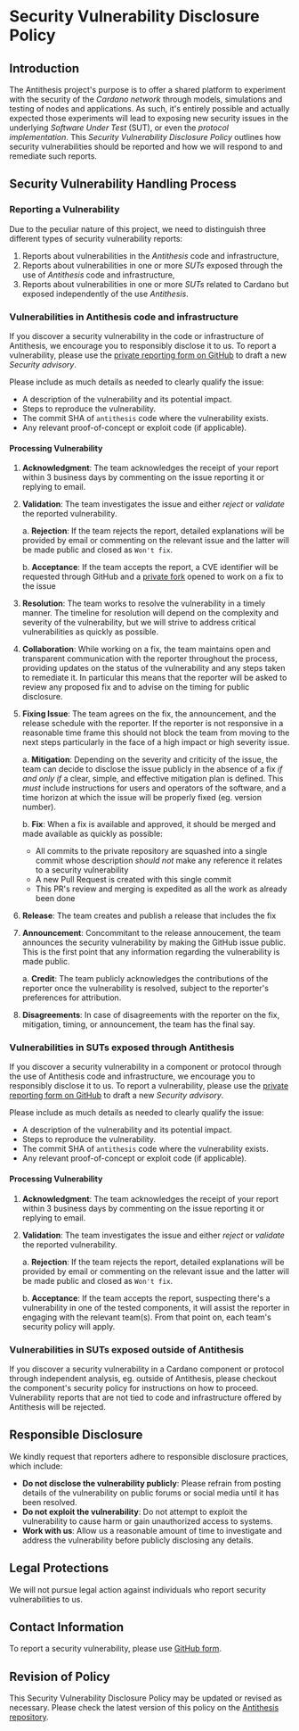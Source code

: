 # Security Vulnerability Disclosure Policy

## Introduction

The Antithesis project's purpose is to offer a shared platform to
experiment with the security of the _Cardano network_ through models,
simulations and testing of nodes and applications. As such, it's
entirely possible and actually expected those experiments will lead to
exposing new security issues in the underlying _Software Under Test_
(SUT), or even the _protocol implementation_. This _Security
Vulnerability Disclosure Policy_ outlines how security vulnerabilities
should be reported and how we will respond to and remediate such
reports.

## Security Vulnerability Handling Process

### Reporting a Vulnerability

Due to the peculiar nature of this project, we need to distinguish three different types of security vulnerability reports:

1. Reports about vulnerabilities in the _Antithesis_ code and
   infrastructure,
2. Reports about vulnerabilities in one or more _SUTs_ exposed through
   the use of _Antithesis_ code and infrastructure,
3. Reports about vulnerabilities in one or more _SUTs_ related to
   Cardano but exposed independently of the use _Antithesis_.

### Vulnerabilities in Antithesis code and infrastructure

If you discover a security vulnerability in the code or infrastructure of Antithesis, we encourage
you to responsibly disclose it to us. To report a vulnerability,
please use the [private reporting form on
GitHub](https://github.com/cardano-foundation/antithesis/security/advisories/new)
to draft a new _Security advisory_.

Please include as much details as needed to clearly qualify the issue:

* A description of the vulnerability and its potential impact.
* Steps to reproduce the vulnerability.
* The commit SHA of `antithesis` code where the vulnerability exists.
* Any relevant proof-of-concept or exploit code (if applicable).

#### Processing Vulnerability

1. **Acknowledgment**: The team acknowledges the receipt of your report
   within 3 business days by commenting on the issue reporting it or replying to email.

2. **Validation**: The team investigates the issue and either _reject_ or _validate_ the
   reported vulnerability.

   a. **Rejection**: If the team rejects the report, detailed explanations will be provided by email or commenting on the relevant issue and the latter will be made public and closed as `Won't fix`.

   b. **Acceptance**: If the team accepts the report, a CVE identifier will be requested through GitHub and a [private fork](https://docs.github.com/en/code-security/security-advisories/working-with-repository-security-advisories/collaborating-in-a-temporary-private-fork-to-resolve-a-repository-security-vulnerability) opened to work on a fix to the issue

3. **Resolution**: The team works to resolve the vulnerability in a
   timely manner. The timeline for resolution will depend on the
   complexity and severity of the vulnerability, but we will strive to
   address critical vulnerabilities as quickly as possible.

4. **Collaboration**: While working on a fix, the team maintains open and transparent
   communication with the reporter throughout the process, providing
   updates on the status of the vulnerability and any steps taken to
   remediate it. In particular this means that the reporter will be asked to review any proposed fix and to advise on the timing for public disclosure.

5. **Fixing Issue**: The team agrees on the fix, the announcement, and the release schedule with the reporter. If the reporter is not responsive in a reasonable time frame this should not block the team from moving to the next steps particularly in the face of a high impact or high severity issue.

   a. **Mitigation**: Depending on the severity and criticity of the issue, the team can decide to disclose the issue publicly in the absence of a fix _if and only if_ a clear, simple, and effective mitigation plan is defined. This _must_ include instructions for users and operators of the software, and a time horizon at which the issue will be properly fixed (eg. version number).

   b. **Fix**: When a fix is available and approved, it should be merged and made available as quickly as possible:

      * All commits to the private repository are squashed into a single commit whose description _should not_ make any reference it relates to a security vulnerability
      * A new Pull Request is created with this single commit
      * This PR's review and merging is expedited as all the work as already been done

6. **Release**: The team creates and publish a release that includes the fix

7. **Announcement**: Concommitant to the release annoucement, the team announces the security vulnerability by making the GitHub issue public. This is the first point that any information regarding the vulnerability is made public.

    a. **Credit**: The team publicly acknowledges the contributions of the
       reporter once the vulnerability is resolved, subject to the
       reporter's preferences for attribution.

7. **Disagreements**: In case of disagreements with the reporter on the fix, mitigation, timing, or announcement, the team has the final say.

### Vulnerabilities in SUTs exposed through Antithesis

If you discover a security vulnerability in a component or protocol
through the use of Antithesis code and infrastructure, we encourage you
to responsibly disclose it to us. To report a vulnerability, please
use the [private reporting form on
GitHub](https://github.com/cardano-foundation/antithesis/security/advisories/new)
to draft a new _Security advisory_.

Please include as much details as needed to clearly qualify the issue:

* A description of the vulnerability and its potential impact.
* Steps to reproduce the vulnerability.
* The commit SHA of `antithesis` code where the vulnerability exists.
* Any relevant proof-of-concept or exploit code (if applicable).

#### Processing Vulnerability

1. **Acknowledgment**: The team acknowledges the receipt of your report
   within 3 business days by commenting on the issue reporting it or replying to email.

2. **Validation**: The team investigates the issue and either _reject_ or _validate_ the
   reported vulnerability.

   a. **Rejection**: If the team rejects the report, detailed explanations will be provided by email or commenting on the relevant issue and the latter will be made public and closed as `Won't fix`.

   b. **Acceptance**: If the team accepts the report, suspecting there's a vulnerability in one of the tested components, it will assist the reporter in engaging with the relevant team(s). From that point on, each team's security policy will apply.


### Vulnerabilities in SUTs exposed outside of Antithesis

If you discover a security vulnerability in a Cardano component or
protocol through independent analysis, eg. outside of Antithesis,
please checkout the component's security policy for instructions on
how to proceed. Vulnerability reports that are not tied to code and
infrastructure offered by Antithesis will be rejected.

## Responsible Disclosure

We kindly request that reporters adhere to responsible disclosure
practices, which include:

- **Do not disclose the vulnerability publicly**: Please refrain from
  posting details of the vulnerability on public forums or social
  media until it has been resolved.
- **Do not exploit the vulnerability**: Do not attempt to exploit the
  vulnerability to cause harm or gain unauthorized access to systems.
- **Work with us**: Allow us a reasonable amount of time to
  investigate and address the vulnerability before publicly disclosing
  any details.

## Legal Protections

We will not pursue legal action against individuals who
report security vulnerabilities to us.

## Contact Information

To report a security vulnerability, please use [GitHub
form](https://github.com/cardano-foundation/antithesis/security/advisories/new).

## Revision of Policy

This Security Vulnerability Disclosure Policy may be updated or
revised as necessary. Please check the latest version of this policy
on the [Antithesis repository](https://github.com/cardano-foundation/antithesis/blob/master/SECURITY.md).
